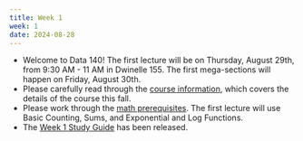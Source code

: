 ```yaml
---
title: Week 1
week: 1
date: 2024-08-28
---
```


- Welcome to Data 140! The first lecture will be on Thursday, August 29th, from 9:30 AM - 11 AM in Dwinelle 155. The first mega-sections will happen on Friday, August 30th.
- Please carefully read through the [course information](course-info), which covers the details of the course this fall.
- Please work through the [math prerequisites](resources/prereqs). The first lecture will use Basic Counting, Sums, and Exponential and Log Functions.
- The [Week 1 Study Guide](/assets/guides/fall24/week01.pdf) has been released.